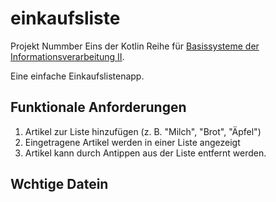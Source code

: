 # einkaufsliste

Projekt Nummber Eins der Kotlin Reihe für [Basissysteme der Informationsverarbeitung II](https://lehre.idh.uni-koeln.de/lehrveranstaltungen/sommersemester-2025/basissysteme-der-informationsverarbeitung-1/).

Eine einfache Einkaufslistenapp.

## Funktionale Anforderungen

1. Artikel zur Liste hinzufügen (z. B. "Milch", "Brot", "Äpfel")
2. Eingetragene Artikel werden in einer Liste angezeigt
3. Artikel kann durch Antippen aus der Liste entfernt werden.

## Wchtige Datein
